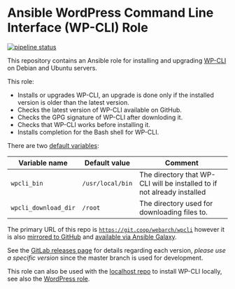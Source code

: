 # Ansible WordPress Command Line Interface (WP-CLI) Role 

[![pipeline status](https://git.coop/webarch/wpcli/badges/master/pipeline.svg)](https://git.coop/webarch/wpcli/-/commits/master)

This repository contains an Ansible role for installing and upgrading
[WP-CLI](https://wp-cli.org/) on Debian and Ubuntu servers. 

This role:

* Installs or upgrades WP-CLI, an upgrade is done only if the installed version is older than the latest version.
* Checks the latest version of WP-CLI available on GitHub.
* Checks the GPG signature of WP-CLI after downloding it.
* Checks that WP-CLI works before installing it.
* Installs completion for the Bash shell for WP-CLI.

There are two [default variables](defaults/main.yml):

| Variable name        | Default value    | Comment                                                                 |
|----------------------|------------------|-------------------------------------------------------------------------|
| `wpcli_bin`          | `/usr/local/bin` | The directory that WP-CLI will be installed to if not already installed |
| `wpcli_download_dir` | `/root`          | The directory used for downloading files to.                            |

The primary URL of this repo is
[`https://git.coop/webarch/wpcli`](https://git.coop/webarch/wpcli) however it
is also [mirrored to
GitHub](https://github.com/webarch-coop/ansible-role-wpcli) and [available via
Ansible Galaxy](https://galaxy.ansible.com/chriscroome/wpcli).

See the [GitLab releases page](https://git.coop/webarch/wpcli/-/releases) for
details regarding each version, *please use a specific version* since the
master branch is used for development.

This role can also be used with the [localhost
repo](https://git.coop/webarch/localhost) to install WP-CLI locally, see also
the [WordPress role](https://git.coop/webarch/wordpress).
